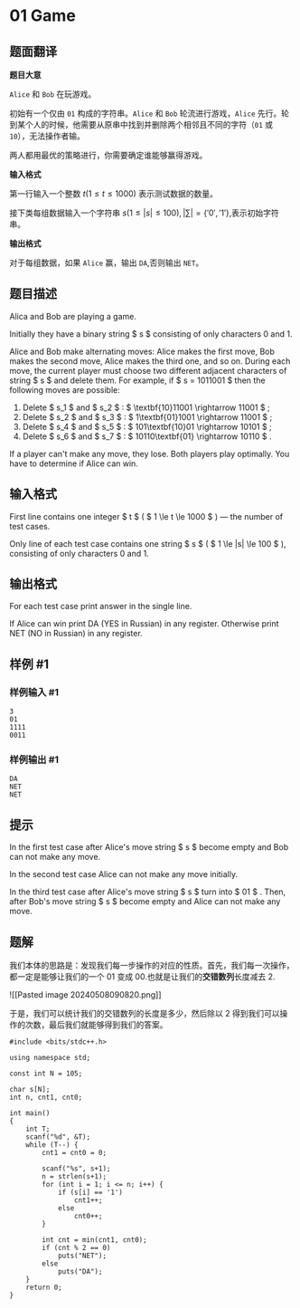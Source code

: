 # 01 Game

## 题面翻译

**题目大意**

`Alice` 和 `Bob` 在玩游戏。

初始有一个仅由 `01` 构成的字符串。`Alice` 和 `Bob` 轮流进行游戏，`Alice` 先行。轮到某个人的时候，他需要从原串中找到并删除两个相邻且不同的字符（`01` 或 `10`），无法操作者输。

两人都用最优的策略进行，你需要确定谁能够赢得游戏。

**输入格式**

第一行输入一个整数 $t(1\le t \le 1000)$ 表示测试数据的数量。

接下类每组数据输入一个字符串 $s(1\le |s|\le 100),|\sum|=\{'0','1'\}$,表示初始字符串。

**输出格式**

对于每组数据，如果 `Alice` 赢，输出 `DA`,否则输出 `NET`。

## 题目描述

Alica and Bob are playing a game.

Initially they have a binary string $ s $ consisting of only characters 0 and 1.

Alice and Bob make alternating moves: Alice makes the first move, Bob makes the second move, Alice makes the third one, and so on. During each move, the current player must choose two different adjacent characters of string $ s $ and delete them. For example, if $ s =       1011001 $ then the following moves are possible:

1. Delete $ s_1 $ and $ s_2 $ : $ \textbf{10}11001         \rightarrow 11001 $ ;
2. Delete $ s_2 $ and $ s_3 $ : $ 1\textbf{01}1001         \rightarrow 11001 $ ;
3. Delete $ s_4 $ and $ s_5 $ : $ 101\textbf{10}01         \rightarrow 10101 $ ;
4. Delete $ s_6 $ and $ s_7 $ : $ 10110\textbf{01}         \rightarrow 10110 $ .

If a player can't make any move, they lose. Both players play optimally. You have to determine if Alice can win.

## 输入格式

First line contains one integer $ t $ ( $ 1 \le t \le       1000 $ ) — the number of test cases.

Only line of each test case contains one string $ s $ ( $ 1 \le       |s| \le 100 $ ), consisting of only characters 0 and 1.

## 输出格式

For each test case print answer in the single line.

If Alice can win print DA (YES in Russian) in any register. Otherwise print NET (NO in Russian) in any register.

## 样例 #1

### 样例输入 #1

```
3
01
1111
0011
```

### 样例输出 #1

```
DA
NET
NET
```

## 提示

In the first test case after Alice's move string $ s $ become empty and Bob can not make any move.

In the second test case Alice can not make any move initially.

In the third test case after Alice's move string $ s $ turn into $ 01 $ . Then, after Bob's move string $ s $ become empty and Alice can not make any move.

## 题解
我们本体的思路是：发现我们每一步操作的对应的性质。首先，我们每一次操作，都一定是能够让我们的一个 $01$ 变成 $00$.也就是让我们的**交错数列**长度减去 2. 

![[Pasted image 20240508090820.png]]

于是，我们可以统计我们的交错数列的长度是多少，然后除以 2 得到我们可以操作的次数，最后我们就能够得到我们的答案。

```
#include <bits/stdc++.h>

using namespace std;

const int N = 105;

char s[N];
int n, cnt1, cnt0;

int main()
{
	int T;
	scanf("%d", &T);
	while (T--) {
		cnt1 = cnt0 = 0;
		
		scanf("%s", s+1);
		n = strlen(s+1);
		for (int i = 1; i <= n; i++) {
			if (s[i] == '1')
				cnt1++;
			else
				cnt0++;
		}
		
		int cnt = min(cnt1, cnt0);
		if (cnt % 2 == 0) 
			puts("NET");
		else
			puts("DA");
	}
	return 0;
}

```